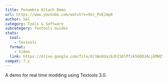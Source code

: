 ```yaml
---
title: Penumbra Attach Demo
url: https://www.youtube.com/watch?v=9nr_PvEJAp0
author: Sel
category: Tools & Software
subcategory: Textools Guides
stats:
  tool:
    - Textools
  format:
    - Video
  link: https://drive.google.com/file/d/1Wo6Uai6JhIS8lPfzkS6QDJALjEMWZtVa/view?usp=sharing
compat: 7.x
---
```

A demo for real time modding using Textools 3.0.
